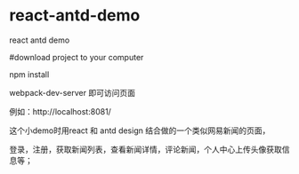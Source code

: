 # react-antd-demo
react antd demo

#download project to your computer

npm install

webpack-dev-server 即可访问页面

例如：http://localhost:8081/

这个小demo时用react 和 antd design 结合做的一个类似网易新闻的页面，

登录，注册，获取新闻列表，查看新闻详情，评论新闻，个人中心上传头像获取信息等；



